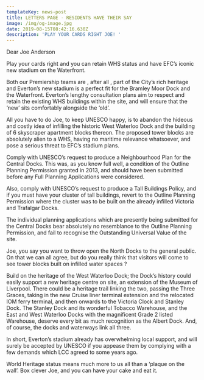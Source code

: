 ```yaml
---
templateKey: news-post
title: LETTERS PAGE - RESIDENTS HAVE THEIR SAY
image: /img/og-image.jpg
date: 2019-08-15T08:42:16.630Z
description: 'PLAY YOUR CARDS RIGHT JOE! '
---
```

Dear Joe Anderson

Play your cards right and you can retain WHS status and have EFC’s iconic new stadium on the Waterfront.

Both our Premiership teams  are , after all , part of the City’s rich heritage and Everton’s new stadium  is a perfect fit for the Bramley Moor Dock and the Waterfront. Everton’s lengthy consultation plans aim to respect and retain the existing WHS buildings within the site, and will ensure that the ‘new’ sits comfortably alongside the ‘old’.

All you have to do Joe, to keep UNESCO happy, is to abandon the hideous and costly idea of infilling the historic West Waterloo Dock and the building of 6 skyscraper apartment blocks thereon. The proposed tower blocks are absolutely alien to a WHS, having no maritime relevance whatsoever, and pose a serious threat to EFC’s stadium plans.

Comply with UNESCO’s request to produce a Neighbourhood Plan for the Central Docks. This was, as you know full well, a condition of the Outline Planning Permission granted in 2013, and should have been submitted before any Full Planning Applications were considered.

Also, comply with UNESCO’s request to produce a Tall Buildings Policy, and if you must have your cluster of tall buildings, revert to the Outline Planning Permission where the cluster was to be built on the already infilled Victoria and Trafalgar Docks.

The individual planning applications which are presently being submitted for the Central Docks bear absolutely no resemblance to the Outline Planning Permission, and fail to recognise the Outstanding Universal Value of the site.

Joe, you say you want to throw open the North Docks to the general public. On that we can all agree, but do you really think that visitors will come to see tower blocks built on infilled water spaces ?

Build on the heritage of the West Waterloo Dock; the Dock’s history could easily support a new heritage centre on site, an extension of the Museum of Liverpool. There could be a heritage trail linking the two, passing the Three Graces, taking in the new Cruise liner terminal extension and the relocated IOM ferry terminal, and then onwards to the Victoria Clock and Stanley Dock. The Stanley Dock and its wonderful Tobacco Warehouse, and the East and West Waterloo Docks with the magnificent Grade 2 listed Warehouse, deserve every bit as much recognition as the Albert Dock. And, of course, the docks and waterways link all three.

In short, Everton’s stadium already has overwhelming local support, and will surely be accepted by UNESCO if you appease them by complying with a few demands which LCC agreed to some years ago.

World Heritage status means much more to us all than a ‘plaque on the wall’. Box clever Joe, and you can have your cake and eat it.
